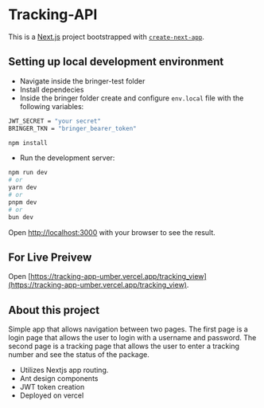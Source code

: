 # Tracking-API

This is a [Next.js](https://nextjs.org/) project bootstrapped with [`create-next-app`](https://github.com/vercel/next.js/tree/canary/packages/create-next-app).

## Setting up local development environment

- Navigate inside the bringer-test folder
- Install dependecies
- Inside the bringer folder create and configure `env.local` file with the following variables:

```bash
JWT_SECRET = "your secret"
BRINGER_TKN = "bringer_bearer_token"
```

```bash
npm install
```


- Run the development server:

```bash
npm run dev
# or
yarn dev
# or
pnpm dev
# or
bun dev
```

Open [http://localhost:3000](http://localhost:3000) with your browser to see the result.

## For Live Preivew

Open [https://tracking-app-umber.vercel.app/tracking_view](https://tracking-app-umber.vercel.app/tracking_view).

## About this project

Simple app that allows navigation between two pages. The first page is a login page that allows the user to login with a username and password. The second page is a tracking page that allows the user to enter a tracking number and see the status of the package.

- Utilizes Nextjs app routing. 
- Ant design components
- JWT token creation
- Deployed on vercel

